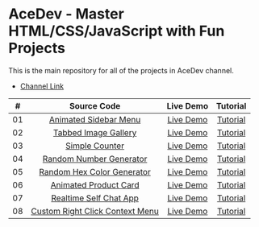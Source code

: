 # AceDev - Master HTML/CSS/JavaScript with Fun Projects


This is the main repository for all of the projects in AceDev channel.

- [Channel Link](https://www.youtube.com/channel/UC7J9JiVaI959e2VbRhsDopQ)

|  #  |        Source Code        |  Live Demo  | Tutorial  |
|:---:|           :---:           |    :---:    | :---:   |
| 01  |   [Animated Sidebar Menu](https://github.com/bjmczhang/Master-HTML-CSS-JavaScript-with-Fun-Projects/tree/main/animated-responsive-sidebar-menu)   |  [Live Demo](https://acedev.vercel.app/animated-responsive-sidebar-menu/index.html)  |    [Tutorial](https://youtu.be/bHKB6GaxPSg) |
| 02 | [Tabbed Image Gallery](https://github.com/bjmczhang/Master-HTML-CSS-JavaScript-with-Fun-Projects/tree/main/tabbed-image-gallery) | [Live Demo](https://acedev.vercel.app/tabbed-image-gallery/index.html) | [Tutorial](https://www.youtube.com/watch?v=UBvqyn81kgs)|
| 03 | [Simple Counter](https://github.com/bjmczhang/Master-HTML-CSS-JavaScript-with-Fun-Projects/tree/main/simple-counter) | [Live Demo](https://acedev.vercel.app/simple-counter/index.html) | [Tutorial](https://www.youtube.com/watch?v=9rYCzKhb4Ak)|
| 04 | [Random Number Generator](https://github.com/bjmczhang/Master-HTML-CSS-JavaScript-with-Fun-Projects/tree/main/random-number-generator) | [Live Demo](https://acedev.vercel.app/random-number-generator/index.html) | [Tutorial](https://www.youtube.com/watch?v=xlytkS0OzFw)|
| 05 | [Random Hex Color Generator](https://github.com/bjmczhang/Master-HTML-CSS-JavaScript-with-Fun-Projects/tree/main/random-hex-color-generator) | [Live Demo](https://acedev.vercel.app/random-hex-color-generator/index.html) | [Tutorial](https://www.youtube.com/watch?v=tzwftqAXzK0)|
| 06 | [Animated Product Card](https://github.com/bjmczhang/Master-HTML-CSS-JavaScript-with-Fun-Projects/tree/main/animated-product-card) | [Live Demo](https://acedev.vercel.app/animated-product-card/index.html) | [Tutorial](https://www.youtube.com/watch?v=MJ__gFRVj3E)|
| 07 | [Realtime Self Chat App](https://github.com/bjmczhang/Master-HTML-CSS-JavaScript-with-Fun-Projects/tree/main/realtime-self-chat-app) | [Live Demo](https://acedev.vercel.app/realtime-self-chat-app/index.html) | [Tutorial](https://www.youtube.com/watch?v=UNLtY04DOms)|
| 08 | [Custom Right Click Context Menu](https://github.com/bjmczhang/Master-HTML-CSS-JavaScript-with-Fun-Projects/tree/main/custom-right-click-context-menu) | [Live Demo](https://acedev.vercel.app/custom-right-click-context-menu/index.html) | [Tutorial](https://www.youtube.com/watch?v=gTl6ZodKJTA)|
